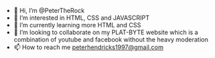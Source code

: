 - 👋 Hi, I’m @PeterTheRock
- 👀 I’m interested in HTML, CSS and JAVASCRIPT
- 🌱 I’m currently learning more HTML and CSS
- 💞️ I’m looking to collaborate on my PLAT-BYTE website which is a combination of youtube and facebook without the heavy moderation
- 📫 How to reach me peterhendricks1997@gmail.com

<!---
PeterTheRock/PeterTheRock is a ✨ special ✨ repository because its `README.md` (this file) appears on your GitHub profile.
You can click the Preview link to take a look at your changes.
--->
